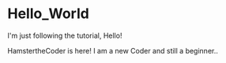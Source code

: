 # Hello_World
I'm just following the tutorial, Hello!

HamstertheCoder is here! I am a new Coder and still a beginner..
